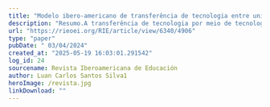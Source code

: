```yaml
---
title: "Modelo ibero-americano de transferência de tecnologia entre universidades públicas por intermédio de tecnologias digitais"
description: "Resumo.A transferência de tecnologia por meio de tecnologias digitais emergiu como um tema fundamental durante a pandemia da COVID-19, evidenciando a necessidade de adaptar os processos de inovação e colaboração para enfrentar desafios globais. O objetivo geral da pesquisa consistiu em desenvolver um modelo de transferência de tecnologia entre universidades públicas da Iberoamérica, em especial para o Brasil, Costa Rica, México e Espanha, utilizando tecnologias digitais da informação e comunicação (TDICs). A pesquisa exploratória e descritiva abordou três fases distintas: revisão da literatura, aplicação de questionário qualitativo e discussões em grupo focal. Os resultados revelaram que, embora haja infraestrutura digital avançada e incentivos governamentais, existem barreiras como cultura organizacional conservadora e falta de recursos financeiros. O modelo proposto consiste em três macro-fases: pré-transferência, desenvolvimento da transferência e pós-transferência - com um total de oito fases e cinquenta e oito atividades operacionais. Destaca-se a importância da avaliação de competências digitais, transformação digital e gestão da propriedade intelectual para facilitar a transferência eficaz de tecnologia. Este modelo visa promover a colaboração entre universidades, estimulando a inovação e o desenvolvimento econômico e social na região da Iberoamérica, enquanto destaca a necessidade contínua de adaptação e aprimoramento dos processos de transferência de tecnologia."
url: "https://rieoei.org/RIE/article/view/6340/4906"
type: "paper"
pubDate: " 03/04/2024"
created_at: "2025-05-19 16:03:01.291542"
log_id: 24
sourcename: Revista Iberoamericana de Educación
author: Luan Carlos Santos Silva1
heroImage: /revista.jpg
linkDownload: ""
---
```



